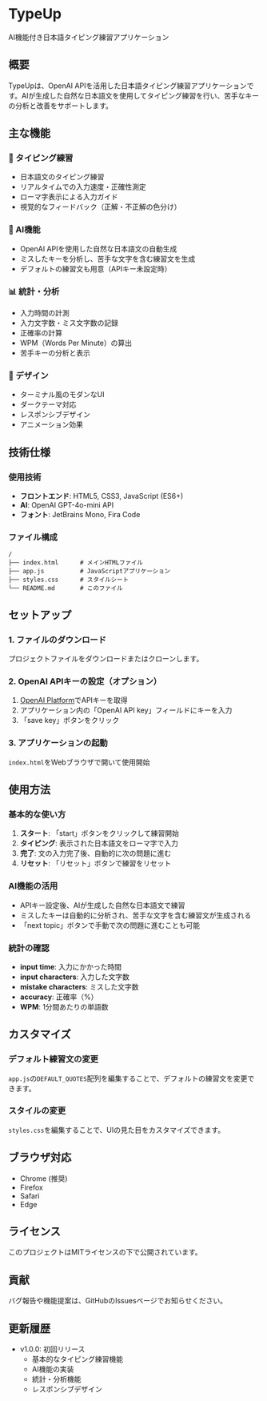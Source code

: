 # TypeUp

AI機能付き日本語タイピング練習アプリケーション

## 概要

TypeUpは、OpenAI APIを活用した日本語タイピング練習アプリケーションです。AIが生成した自然な日本語文を使用してタイピング練習を行い、苦手なキーの分析と改善をサポートします。

## 主な機能

### 🎯 タイピング練習
- 日本語文のタイピング練習
- リアルタイムでの入力速度・正確性測定
- ローマ字表示による入力ガイド
- 視覚的なフィードバック（正解・不正解の色分け）

### 🤖 AI機能
- OpenAI APIを使用した自然な日本語文の自動生成
- ミスしたキーを分析し、苦手な文字を含む練習文を生成
- デフォルトの練習文も用意（APIキー未設定時）

### 📊 統計・分析
- 入力時間の計測
- 入力文字数・ミス文字数の記録
- 正確率の計算
- WPM（Words Per Minute）の算出
- 苦手キーの分析と表示

### 🎨 デザイン
- ターミナル風のモダンなUI
- ダークテーマ対応
- レスポンシブデザイン
- アニメーション効果

## 技術仕様

### 使用技術
- **フロントエンド**: HTML5, CSS3, JavaScript (ES6+)
- **AI**: OpenAI GPT-4o-mini API
- **フォント**: JetBrains Mono, Fira Code

### ファイル構成
```
/
├── index.html      # メインHTMLファイル
├── app.js          # JavaScriptアプリケーション
├── styles.css      # スタイルシート
└── README.md       # このファイル
```

## セットアップ

### 1. ファイルのダウンロード
プロジェクトファイルをダウンロードまたはクローンします。

### 2. OpenAI APIキーの設定（オプション）
1. [OpenAI Platform](https://platform.openai.com/)でAPIキーを取得
2. アプリケーション内の「OpenAI API key」フィールドにキーを入力
3. 「save key」ボタンをクリック

### 3. アプリケーションの起動
`index.html`をWebブラウザで開いて使用開始

## 使用方法

### 基本的な使い方
1. **スタート**: 「start」ボタンをクリックして練習開始
2. **タイピング**: 表示された日本語文をローマ字で入力
3. **完了**: 文の入力完了後、自動的に次の問題に進む
4. **リセット**: 「リセット」ボタンで練習をリセット

### AI機能の活用
- APIキー設定後、AIが生成した自然な日本語文で練習
- ミスしたキーは自動的に分析され、苦手な文字を含む練習文が生成される
- 「next topic」ボタンで手動で次の問題に進むことも可能

### 統計の確認
- **input time**: 入力にかかった時間
- **input characters**: 入力した文字数
- **mistake characters**: ミスした文字数
- **accuracy**: 正確率（%）
- **WPM**: 1分間あたりの単語数

## カスタマイズ

### デフォルト練習文の変更
`app.js`の`DEFAULT_QUOTES`配列を編集することで、デフォルトの練習文を変更できます。

### スタイルの変更
`styles.css`を編集することで、UIの見た目をカスタマイズできます。

## ブラウザ対応

- Chrome (推奨)
- Firefox
- Safari
- Edge

## ライセンス

このプロジェクトはMITライセンスの下で公開されています。

## 貢献

バグ報告や機能提案は、GitHubのIssuesページでお知らせください。

## 更新履歴

- v1.0.0: 初回リリース
  - 基本的なタイピング練習機能
  - AI機能の実装
  - 統計・分析機能
  - レスポンシブデザイン
